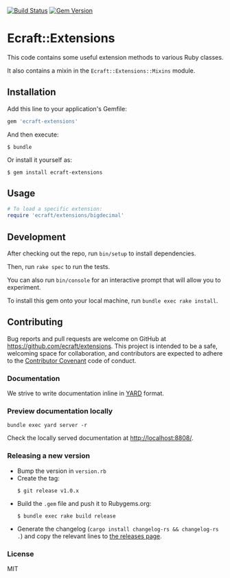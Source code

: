 [![Build Status](https://travis-ci.org/ecraft/ecraft-extensions.svg?branch=master)](https://travis-ci.org/ecraft/ecraft-extensions) [![Gem Version](https://badge.fury.io/rb/ecraft-extensions.svg)](https://badge.fury.io/rb/ecraft-extensions)

# Ecraft::Extensions

This code contains some useful extension methods to various Ruby classes.

It also contains a mixin in the `Ecraft::Extensions::Mixins` module.

## Installation

Add this line to your application's Gemfile:

```ruby
gem 'ecraft-extensions'
```

And then execute:

    $ bundle

Or install it yourself as:

    $ gem install ecraft-extensions

## Usage

```ruby
# To load a specific extension:
require 'ecraft/extensions/bigdecimal'
```

## Development

After checking out the repo, run `bin/setup` to install dependencies.

Then, run `rake spec` to run the tests.

You can also run `bin/console` for an interactive prompt that will allow you to experiment.

To install this gem onto your local machine, run `bundle exec rake install`.

## Contributing

Bug reports and pull requests are welcome on GitHub at https://github.com/ecraft/extensions. This project is intended to be a safe, welcoming space for collaboration, and contributors are expected to adhere to the [Contributor Covenant](contributor-covenant.org) code of conduct.

### Documentation

We strive to write documentation inline in [YARD](http://yardoc.org) format.

### Preview documentation locally

```
bundle exec yard server -r
```

Check the locally served documentation at [http://localhost:8808/](http://localhost:8808/).

### Releasing a new version

- Bump the version in `version.rb`
- Create the tag:
  ```
  $ git release v1.0.x
  ```
- Build the `.gem` file and push it to Rubygems.org:
  ```shell
  $ bundle exec rake build release
  ```
- Generate the changelog (`cargo install changelog-rs && changelog-rs .`) and
  copy the relevant lines to [the releases page](https://github.com/ecraft/ecraft-extensions/releases).

### License

MIT
